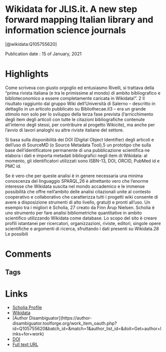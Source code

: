 
Wikidata for JLIS.it. A new step forward mapping Italian library and information science journals
=================================================================================================
  
  [@wikidata:Q105755620]  
  
Publication date : 15 of January, 2021  

# Highlights
Come scriveva con giusto orgoglio ed entusiasmo Rivelli, si
trattava della “prima rivista italiana (e tra le primissime al mondo) di ambito bibliografico e
biblioteconomico a essere completamente caricata in Wikidata!”.
2
Il risultato raggiunto dal gruppo
Wiki dell’Università di Salerno – descritto in dettaglio in un articolo pubblicato su Bibliothecae.it3 –
era un grande stimolo non solo per lo sviluppo della terza fase prevista (l’arricchimento degli item
degli articoli con tutte le citazioni bibliografiche contenute all’interno degli stessi, per contribuire al
progetto Wikicite), ma anche per l’avvio di lavori analoghi su altre riviste italiane del settore.


Si basa sulla disponibilità dei DOI (Digital Object Identifier) degli articoli e dell’uso di
SourceMD (o Source Metadata Tool),5 un prototipo che sulla base dell’identificatore permanente di
una pubblicazione scientifica ne elabora i dati e importa metadati bibliografici negli item di Wikidata:
al momento, gli identificatori utilizzati sono ISBN-13, DOI, ORCID, PubMed id e PMC id.

Se è vero che per queste analisi è in genere necessaria una minima conoscenza del linguaggio
SPARQL,26 è altrettanto vero che l’enorme interesse che Wikidata suscita nel mondo accademico e le
immense possibilità che offre nell’ambito delle analisi citazionali unite al contesto cooperativo e
collaborativo che caratterizza tutti i progetti wiki consente di avere a disposizione strumenti di alto
livello, gratuiti e pronti all’uso. Un esempio tra i migliori è Scholia,
27 creato da Finn Årup Nielsen.
Scholia è uno strumento per fare analisi bibliometriche quantitative in ambito scientifico utilizzando
Wikidata come database. Lo scopo del sito è creare profili istantanei per ricercatori, organizzazioni,
riviste, editori, singole opere scientifiche e argomenti di ricerca, sfruttando i dati presenti su
Wikidata.28
Le possibili



# Comments

## Tags

# Links
  
 * [Scholia Profile](https://scholia.toolforge.org/work/Q105755620)  
 * [Wikidata](https://www.wikidata.org/wiki/Q105755620)  
 * [Author Disambiguator](https://author-
disambiguator.toolforge.org/work_item_oauth.php?id=Q105755620&batch_id=&match=1&author_list_id=&doit=Get+author+links+for+work)  
 * [DOI](https://doi.org/10.4403/JLIS.IT-12680)  
 * [Full text URL](https://www.jlis.it/article/view/12680/11432)  
